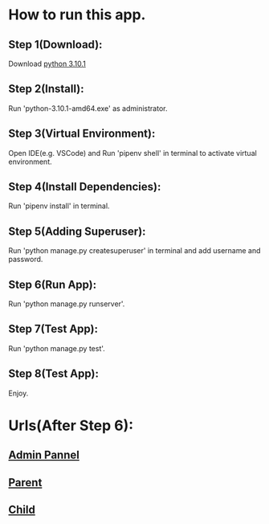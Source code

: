 # How to run this app.

## Step 1(Download):
Download [python 3.10.1](https://www.python.org/downloads/)

## Step 2(Install):
Run 'python-3.10.1-amd64.exe' as administrator.
<!-- Don't forget to check add to path(windows) -->

## Step 3(Virtual Environment):
Open IDE(e.g. VSCode) and Run 'pipenv shell' in terminal to activate virtual environment.

## Step 4(Install Dependencies):
Run 'pipenv install' in terminal.

## Step 5(Adding Superuser):
Run 'python manage.py createsuperuser' in terminal and add username and password.

## Step 6(Run App):
Run 'python manage.py runserver'.

## Step 7(Test App):
Run 'python manage.py test'.

## Step 8(Test App):
Enjoy.


# Urls(After Step 6):

## [Admin Pannel](http://127.0.0.1:8000/admin/)
## [Parent](http://127.0.0.1:8000/user/parent/)
## [Child](http://127.0.0.1:8000/user/child/)
